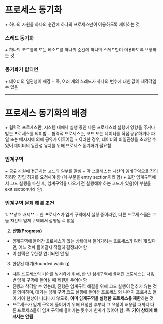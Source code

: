 <h1> 프로세스 동기화 </h1>
+ 하나의 자원을 하나의 순간에 하나의 프로세스만이 이용하도록 제어하는 것

<h3> 스레드 동기화 </h3>
+ 하나의 코드블록 또는 메소드를 하나의 순간에 하나의 스레드만이 이용하도록 보장하는 것

<h3> 동기화가 없다면 </h3>
+ 데이터의 일관성이 깨짐
+ 즉, 여러 개의 스레드가 하나의 변수에 대한 값이 제각각일 수 있음


* * * 


<h1> 프로세스 동기화의 배경 </h1>
+ 협력적 프로세스란, 시스템 내에서 실행 중인 다른 프로세스의 실행에 영향을 주거나 받는 프로세스를 의미함
+ 협력적 프로세스는, 코드 또는 데이터를 직접 공유하거나 파일 또는 메시지에 의해 공유가 이루어짐
+ 이러한 경우, 데이터의 비일관성을 초래할 수 있어 데이터의 일관성 유지를 위해 프로세스 동기화가 필요함


<h3> 임계구역 </h3>
+ 공유 자원에 접근하는 코드의 일부를 말함
+ 각 프로세스는 자신의 임계구역으로 진입하려면 진입 허가를 요청해야 함 (이 부분을 entry section이라 함)
+ 또한 임계구역에서 코드 실행을 마친 후, 임계구역을 나오기 전 실행해야 하는 코드가 있음(이 부분을 exit section이라 함)


<h3> 임계구역 문제 해결 조건</h3>
1. **상호 배제**
+ 한 프로세스가 임계 구역에서 실행 중이라면, 다른 프로세스들은 그들 자신의 임계 구역에서 실행될 수 없음

2. **진행(Progress)**
+ 임계구역에 들어간 프로세스가 없는 상태에서 들어가려는 프로세스가 여러 개 있다면, 어느 것이 들어갈지 적절히 결정되야 함
+ 이 선택은 무한정 연기되면 안 됨

3. 한정된 대기(Bounded waiting)
- 다른 프로세스의 기아를 방지하기 위해, 한 번 임계구역에 들어간 프로세스는 다음 번 임계 구역에 들어갈 때 제한을 두어야 함
- 진행과 착각할 수 있는데, 진행은 임계구역 해결을 위해 코드 실행이 멈추지 않는 것을 의미하며, 대기는 임계 구역 코드 실행에 들어간
  프로세스 외 나머지 프로세스 들이 기아 현상이 나타나지 않도록, **이미 임계구역을 실행한 프로세스를 제한**하는 것
- 프로세스가 임계 구역에 들어가기 위해 요청한 후부터 그 요청이 허용될 때까지 다른 프로세스들이 임계 구역에 들어가는 횟수에
  한계가 있어야 함. 즉, **기아 상태에 빠져서는 안됨**

